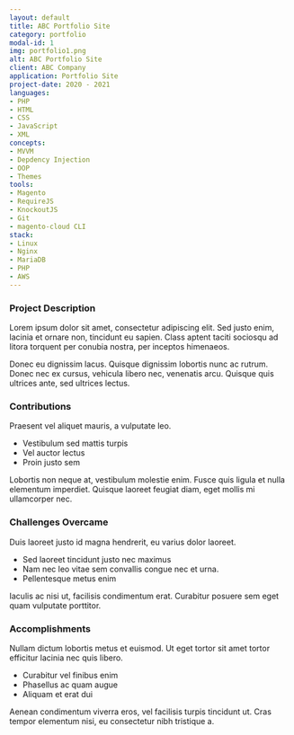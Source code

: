 ```yaml
---
layout: default
title: ABC Portfolio Site
category: portfolio
modal-id: 1
img: portfolio1.png
alt: ABC Portfolio Site
client: ABC Company
application: Portfolio Site
project-date: 2020 - 2021
languages:
- PHP
- HTML
- CSS
- JavaScript
- XML
concepts:
- MVVM
- Depdency Injection
- OOP
- Themes
tools:
- Magento
- RequireJS
- KnockoutJS
- Git
- magento-cloud CLI
stack:
- Linux
- Nginx
- MariaDB
- PHP
- AWS
---
```


### Project Description

Lorem ipsum dolor sit amet, consectetur adipiscing elit. Sed justo enim, lacinia et ornare non, tincidunt eu sapien. Class aptent taciti sociosqu ad litora torquent per conubia nostra, per inceptos himenaeos.

Donec eu dignissim lacus. Quisque dignissim lobortis nunc ac rutrum. Donec nec ex cursus, vehicula libero nec, venenatis arcu. Quisque quis ultrices ante, sed ultrices lectus.

### Contributions

Praesent vel aliquet mauris, a vulputate leo. 

- Vestibulum sed mattis turpis
- Vel auctor lectus
- Proin justo sem

Lobortis non neque at, vestibulum molestie enim. Fusce quis ligula et nulla elementum imperdiet. Quisque laoreet feugiat diam, eget mollis mi ullamcorper nec.

### Challenges Overcame

Duis laoreet justo id magna hendrerit, eu varius dolor laoreet. 

- Sed laoreet tincidunt justo nec maximus
- Nam nec leo vitae sem convallis congue nec et urna.
- Pellentesque metus enim

Iaculis ac nisi ut, facilisis condimentum erat. Curabitur posuere sem eget quam vulputate porttitor. 

### Accomplishments

Nullam dictum lobortis metus et euismod. Ut eget tortor sit amet tortor efficitur lacinia nec quis libero. 

- Curabitur vel finibus enim
- Phasellus ac quam augue
- Aliquam et erat dui

Aenean condimentum viverra eros, vel facilisis turpis tincidunt ut. Cras tempor elementum nisi, eu consectetur nibh tristique a.